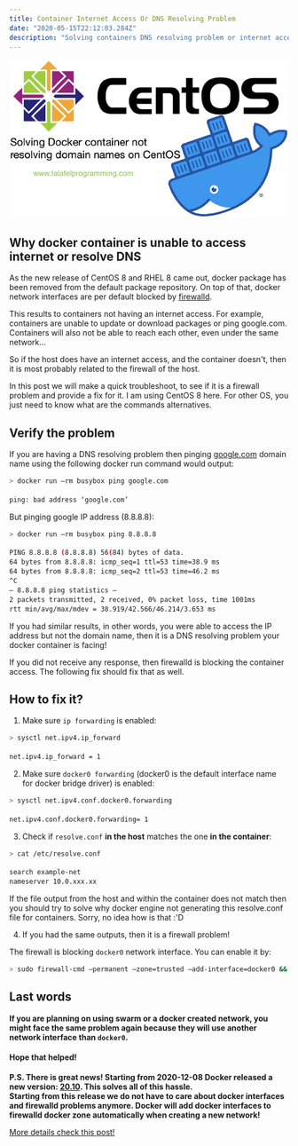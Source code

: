 ```yaml
---
title: Container Internet Access Or DNS Resolving Problem
date: "2020-05-15T22:12:03.284Z"
description: "Solving containers DNS resolving problem or internet access on CentOS."
---
```


![Docker on CentOS/RHEL](./centos-docker.png)

## Why docker container is unable to access internet or resolve DNS
As the new release of CentOS 8 and RHEL 8 came out, docker package has been removed from the default package repository. 
On top of that, docker network interfaces are per default blocked by [firewalld](https://firewalld.org/).

This results to containers not having an internet access. For example, containers are unable to update or download packages or ping google.com. Containers will also not be able to reach each other, even under the same network...

So if the host does have an internet access, and the container doesn't, then it is most probably related to the firewall of the host.

In this post we will make a quick troubleshoot, to see if it is a firewall problem and provide a fix for it. I am using CentOS 8 here. For other OS, you just need to know what are the commands alternatives.

## Verify the problem
If you are having a DNS resolving problem then pinging [google.com](google.com) domain name using the following docker run command would output:

```bash
> docker run –rm busybox ping google.com

ping: bad address ‘google.com’
```

But pinging google IP address (8.8.8.8):

```bash
> docker run –rm busybox ping 8.8.8.8

PING 8.8.8.8 (8.8.8.8) 56(84) bytes of data.
64 bytes from 8.8.8.8: icmp_seq=1 ttl=53 time=38.9 ms
64 bytes from 8.8.8.8: icmp_seq=2 ttl=53 time=46.2 ms
^C
— 8.8.8.8 ping statistics —
2 packets transmitted, 2 received, 0% packet loss, time 1001ms
rtt min/avg/max/mdev = 38.919/42.566/46.214/3.653 ms
```

If you had similar results, in other words, you were able to access the IP address but not the domain name, then it is a DNS resolving problem your docker container is facing!

If you did not receive any response, then firewalld is blocking the container access. The following fix should fix that as well.

## How to fix it?

1. Make sure `ip forwarding` is enabled: 

```bash
> sysctl net.ipv4.ip_forward

net.ipv4.ip_forward = 1
```


2. Make sure `docker0 forwarding` (docker0 is the default interface name for docker bridge driver) is enabled:

```bash
> sysctl net.ipv4.conf.docker0.forwarding

net.ipv4.conf.docker0.forwarding= 1
```

3. Check if `resolve.conf` **in the host** matches the one **in the container**:

```bash
> cat /etc/resolve.conf

search example-net
nameserver 10.0.xxx.xx
```

If the file output from the host and within the container does not match then you should try to solve why docker engine not generating this resolve.conf file for containers. Sorry, no idea how is that :'D

4. If you had the same outputs, then it is a firewall problem! 

The firewall is blocking `docker0` network interface. You can enable it by:
```bash
> sudo firewall-cmd –permanent –zone=trusted –add-interface=docker0 && sudo firewall-cmd –reload
```
## Last words
**If you are planning on using swarm or a docker created network, you might face the same problem again because they will use another network interface than `docker0`.** 




#### Hope that helped!

**P.S. There is great news! Starting from 2020-12-08 Docker released a new version: [20.10](https://docs.docker.com/engine/release-notes/#20100).
This solves all of this hassle.\
Starting from this release we do not have to care about docker interfaces and firewalld problems anymore. Docker will add docker interfaces to firewalld docker zone automatically when creating a new network!**

[More details check this post!]()
 